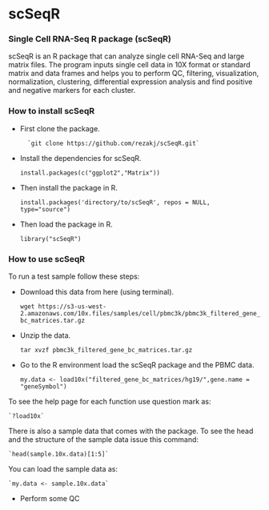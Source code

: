 # scSeqR

### Single Cell RNA-Seq R package (scSeqR)

scSeqR is an R package that can analyze single cell RNA-Seq and large matrix files. The program inputs single cell data in 10X format or standard matrix and data frames and helps you to perform QC, filtering, visualization, normalization, clustering, differential expression analysis and find positive and negative markers for each cluster.

### How to install scSeqR

- First clone the package.

        `git clone https://github.com/rezakj/scSeqR.git`

- Install the dependencies for scSeqR.

    `install.packages(c("ggplot2","Matrix"))`

- Then install the package in R.

    `install.packages('directory/to/scSeqR', repos = NULL, type="source")`

- Then load the package in R.

    `library("scSeqR")`


### How to use scSeqR

To run a test sample follow these steps:

- Download this data from here (using terminal).

    `wget https://s3-us-west-2.amazonaws.com/10x.files/samples/cell/pbmc3k/pbmc3k_filtered_gene_bc_matrices.tar.gz`

- Unzip the data.

    `tar xvzf pbmc3k_filtered_gene_bc_matrices.tar.gz`

- Go to the R environment load the scSeqR package and the PBMC data.

    `my.data <- load10x("filtered_gene_bc_matrices/hg19/",gene.name = "geneSymbol")`

To see the help page for each function use question mark as: 

    `?load10x`

There is also a sample data that comes with the package. To see the head and the structure of the sample data issue this command:

    `head(sample.10x.data)[1:5]`

You can load the sample data as:

    `my.data <- sample.10x.data`

- Perform some QC 



